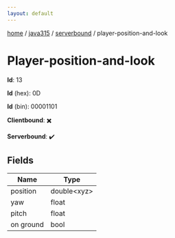 ```yaml
---
layout: default
---
```


[home](/)  /  [java315](/protocol/java315)  /  [serverbound](/protocol/java315/serverbound)  /  player-position-and-look

# Player-position-and-look

**Id**: 13

**Id** (hex): 0D

**Id** (bin): 00001101

**Clientbound**: ✖️

**Serverbound**: ✔️

## Fields

Name | Type
---|---
position | double&lt;xyz&gt;
yaw | float
pitch | float
on ground | bool


